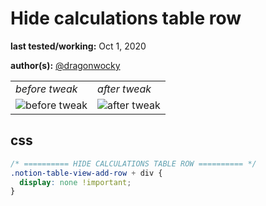 # Hide calculations table row

**last tested/working:** Oct 1, 2020

**author(s):** [@dragonwocky](https://github.com/dragonwocky)

<table border="0">
 <tr>
    <td><i>before tweak</i></td>
    <td><i>after tweak</i></td>
 </tr>
 <tr>
    <td><img alt="before tweak" src="https://i.imgur.com/ajn1BA0.jpg"></td>
    <td><img alt="after tweak" src="https://i.imgur.com/iJVdBxA.jpg"></td>
 </tr>
</table>

## css

```css
/* ========== HIDE CALCULATIONS TABLE ROW ========== */
.notion-table-view-add-row + div {
  display: none !important;
}
```
